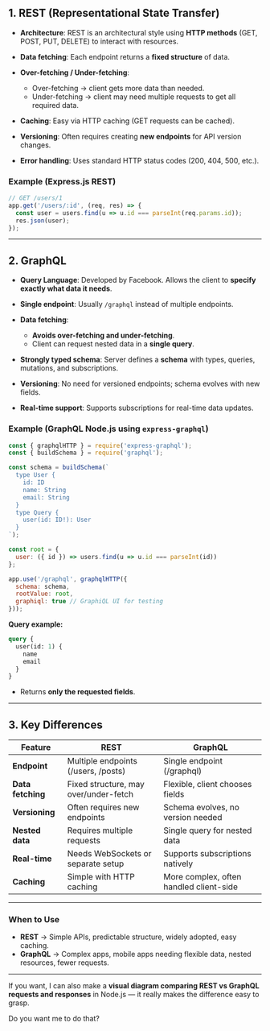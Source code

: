 ## **1. REST (Representational State Transfer)**

* **Architecture**: REST is an architectural style using **HTTP methods** (GET, POST, PUT, DELETE) to interact with resources.
* **Data fetching**: Each endpoint returns a **fixed structure** of data.
* **Over-fetching / Under-fetching**:

  * Over-fetching → client gets more data than needed.
  * Under-fetching → client may need multiple requests to get all required data.
* **Caching**: Easy via HTTP caching (GET requests can be cached).
* **Versioning**: Often requires creating **new endpoints** for API version changes.
* **Error handling**: Uses standard HTTP status codes (200, 404, 500, etc.).

### **Example (Express.js REST)**

```js
// GET /users/1
app.get('/users/:id', (req, res) => {
  const user = users.find(u => u.id === parseInt(req.params.id));
  res.json(user);
});
```

---

## **2. GraphQL**

* **Query Language**: Developed by Facebook. Allows the client to **specify exactly what data it needs**.
* **Single endpoint**: Usually `/graphql` instead of multiple endpoints.
* **Data fetching**:

  * **Avoids over-fetching and under-fetching**.
  * Client can request nested data in a **single query**.
* **Strongly typed schema**: Server defines a **schema** with types, queries, mutations, and subscriptions.
* **Versioning**: No need for versioned endpoints; schema evolves with new fields.
* **Real-time support**: Supports subscriptions for real-time data updates.

### **Example (GraphQL Node.js using `express-graphql`)**

```js
const { graphqlHTTP } = require('express-graphql');
const { buildSchema } = require('graphql');

const schema = buildSchema(`
  type User {
    id: ID
    name: String
    email: String
  }
  type Query {
    user(id: ID!): User
  }
`);

const root = {
  user: ({ id }) => users.find(u => u.id === parseInt(id))
};

app.use('/graphql', graphqlHTTP({
  schema: schema,
  rootValue: root,
  graphiql: true // GraphiQL UI for testing
}));
```

**Query example:**

```graphql
query {
  user(id: 1) {
    name
    email
  }
}
```

* Returns **only the requested fields**.

---

## **3. Key Differences**

| Feature           | REST                                  | GraphQL                                 |
| ----------------- | ------------------------------------- | --------------------------------------- |
| **Endpoint**      | Multiple endpoints (/users, /posts)   | Single endpoint (/graphql)              |
| **Data fetching** | Fixed structure, may over/under-fetch | Flexible, client chooses fields         |
| **Versioning**    | Often requires new endpoints          | Schema evolves, no version needed       |
| **Nested data**   | Requires multiple requests            | Single query for nested data            |
| **Real-time**     | Needs WebSockets or separate setup    | Supports subscriptions natively         |
| **Caching**       | Simple with HTTP caching              | More complex, often handled client-side |

---

### **When to Use**

* **REST** → Simple APIs, predictable structure, widely adopted, easy caching.
* **GraphQL** → Complex apps, mobile apps needing flexible data, nested resources, fewer requests.

---

If you want, I can also make a **visual diagram comparing REST vs GraphQL requests and responses** in Node.js — it really makes the difference easy to grasp.

Do you want me to do that?
